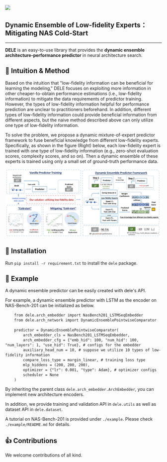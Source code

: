 ![](https://img.shields.io/badge/version-1.0.0-yellow)
## Dynamic Ensemble of Low-fidelity Experts：Mitigating NAS Cold-Start 
--------
**DELE** is an easy-to-use library that provides the **dynamic ensemble architecture-performance predictor** in neural architecture search.

🎉 Intuition & Method 
-----------
Based on the intuition that "low-fidelity information can be beneficial for learning the modeling," DELE focuses on exploiting more information in other cheaper-to-obtain performance estimations (i.e., low-fidelity information) to mitigate the data requirements of predictor training. However, the types of low-fidelity information helpful for performance prediction are unclear to practitioners beforehand. In addition, different types of low-fidelity information could provide beneficial information from different aspects, but the naive method described above can only utilize one type of low-fidelity information.

To solve the problem, we propose a dynamic mixture-of-expert predictor framework to fuse beneficial knowledge from different low-fidelity experts. Specifically, as shown in the figure (Right) below, each low-fidelity expert is trained with one type of low-fidelity information (e.g., zero-shot evaluation scores, complexity scores, and so on). Then a dynamic ensemble of these experts is trained using only a small set of ground-truth performance data.

![Flow](./DELE.png)

📖 Installation
-----------------
Run `pip install -r requirement.txt` to install the `dele` package.

🚀 Example
--------------
A dynamic ensemble predictor can be easily created with dele's API.

For example, a dynamic ensemble predictor with LSTM as the encoder on NAS-Bench-201 can be initialized as below.
```
    from dele.arch_embedder import NasBench201_LSTMSeqEmbedder
    from dele.arch_network import DynamicEnsemblePointwiseComparator

    predictor = DynamicEnsemblePointwiseComparator(
        arch_embedder_cls = NasBench201_LSTMSeqEmbedder, 
        arch_embedder_cfg = {"emb_hid": 100, "num_hid": 100, "num_layers": 1, "use_hid": True}, # configs for the embedder
        auxiliary_head_num = 10, # suppose we utilize 10 types of low-fidelity information
        compare_loss_type = margin_linear, # training loss type
        mlp_hiddens = (200, 200, 200),
        optimizer = {"lr": 0.001, "type": Adam}, # optimizer configs
        scheduler = None
    )
```
By inheriting the parent class ``dele.arch_embedder.ArchEmbedder``, you can implement new architecture encoders.

In addition, we provide training and validation API in ``dele.utils`` as well as dataset API in ``dele.dataset``.

A tutorial on NAS-Bench-201 is provided under ``./example``. Please check ``./example/README.md`` for details.

👍 Contributions
-----------------
We welcome contributions of all kind.
